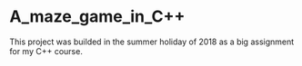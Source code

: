# A_maze_game_in_C++

This project was builded in the summer holiday of 2018 as a big assignment for my C++ course.
